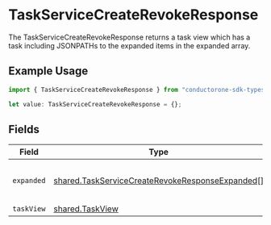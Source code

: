 # TaskServiceCreateRevokeResponse

The TaskServiceCreateRevokeResponse returns a task view which has a task including JSONPATHs to the expanded items in the expanded array.

## Example Usage

```typescript
import { TaskServiceCreateRevokeResponse } from "conductorone-sdk-typescript/sdk/models/shared";

let value: TaskServiceCreateRevokeResponse = {};
```

## Fields

| Field                                                                                                                     | Type                                                                                                                      | Required                                                                                                                  | Description                                                                                                               |
| ------------------------------------------------------------------------------------------------------------------------- | ------------------------------------------------------------------------------------------------------------------------- | ------------------------------------------------------------------------------------------------------------------------- | ------------------------------------------------------------------------------------------------------------------------- |
| `expanded`                                                                                                                | [shared.TaskServiceCreateRevokeResponseExpanded](../../../sdk/models/shared/taskservicecreaterevokeresponseexpanded.md)[] | :heavy_minus_sign:                                                                                                        | List of serialized related objects.                                                                                       |
| `taskView`                                                                                                                | [shared.TaskView](../../../sdk/models/shared/taskview.md)                                                                 | :heavy_minus_sign:                                                                                                        | N/A                                                                                                                       |
